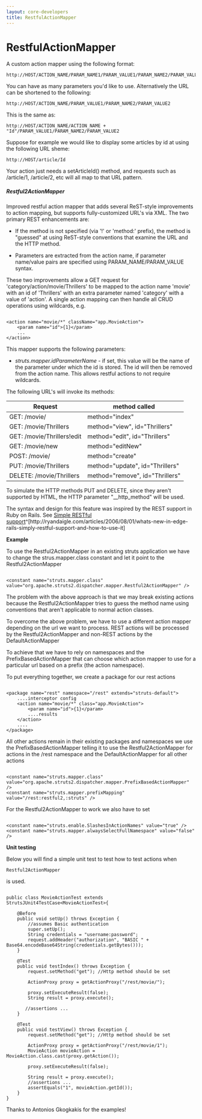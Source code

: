 ```yaml
---
layout: core-developers
title: RestfulActionMapper
---
```


# RestfulActionMapper


A custom action mapper using the following format:


~~~~~~~
http://HOST/ACTION_NAME/PARAM_NAME1/PARAM_VALUE1/PARAM_NAME2/PARAM_VALUE2
~~~~~~~

You can have as many parameters you'd like to use\. Alternatively the URL can be shortened to the following:


~~~~~~~
http://HOST/ACTION_NAME/PARAM_VALUE1/PARAM_NAME2/PARAM_VALUE2
~~~~~~~

This is the same as:


~~~~~~~
http://HOST/ACTION_NAME/ACTION_NAME + "Id"/PARAM_VALUE1/PARAM_NAME2/PARAM_VALUE2
~~~~~~~

Suppose for example we would like to display some articles by id at using the following URL sheme:


~~~~~~~
http://HOST/article/Id
~~~~~~~

Your action just needs a setArticleId() method, and requests such as /article/1, /article/2, etc will all map to that URL pattern\.

##### Restful2ActionMapper

Improved restful action mapper that adds several ReST\-style improvements to action mapping, but supports fully\-customized URL's via XML\. The two primary REST enhancements are:

+ If the method is not specified (via '\!' or 'method:' prefix), the method is "guessed" at using ReST\-style conventions that examine the URL and the HTTP method\.

+ Parameters are extracted from the action name, if parameter name/value pairs are specified using PARAM\_NAME/PARAM\_VALUE syntax\.

These two improvements allow a GET request for 'category/action/movie/Thrillers' to be mapped to the action name 'movie' with an id of 'Thrillers' with an extra parameter named 'category' with a value of 'action'\.  A single action mapping can then handle all CRUD operations using wildcards, e\.g\.


~~~~~~~

<action name="movie/*" className="app.MovieAction">
    <param name="id">{1}</param>
    ...
</action>

~~~~~~~

This mapper supports the following parameters:

+ _struts\.mapper\.idParameterName_  \- if set, this value will be the name of the parameter under which the id is stored\.  The id will then be removed from the action name\.  This allows restful actions to not require wildcards\.

The following URL's will invoke its methods:

|Request                    |method called|
|---------------------------|-------------|
| GET: /movie/               |method="index" |
| GET: /movie/Thrillers      | method="view", id="Thrillers" |
| GET: /movie/Thrillers\!edit | method="edit", id="Thrillers" |
| GET: /movie/new            | method="editNew" |
| POST: /movie/              | method="create" |
| PUT: /movie/Thrillers      | method="update", id="Thrillers" |
| DELETE: /movie/Thrillers   | method="remove", id="Thrillers" |

To simulate the HTTP methods PUT and DELETE, since they aren't supported by HTML, the HTTP parameter "\_\_http\_method" will be used\.

The syntax and design for this feature was inspired by the REST support in Ruby on Rails\. See [Simple RESTful support](http://ryandaigle\.com/articles/2006/08/01/whats\-new\-in\-edge\-rails\-simply\-restful\-support\-and\-how\-to\-use\-it)^[http://ryandaigle\.com/articles/2006/08/01/whats\-new\-in\-edge\-rails\-simply\-restful\-support\-and\-how\-to\-use\-it]

__Example__

To use the Restful2ActionMapper in an existing struts application we have to change the strus\.mapper\.class constant and let it point to the Restful2ActionMapper


~~~~~~~

<constant name="struts.mapper.class" value="org.apache.struts2.dispatcher.mapper.Restful2ActionMapper" />

~~~~~~~

The problem with the above approach is that we may break existing actions because the Restful2ActionMapper tries to guess the method name using conventions that aren't applicable to normal action classes\.

To overcome the above problem, we have to use a different action mapper depending on the url we want to process\. REST actions will be processed by the Restful2ActionMapper and non\-REST actions by the DefaultActionMapper

To achieve that we have to rely on namespaces and the PrefixBasedActionMapper that can choose which action mapper to use for a particular url based on a prefix (the action namespace)\.

To put everything together, we create a package for our rest actions


~~~~~~~

<package name="rest" namespace="/rest" extends="struts-default">
    ....interceptor config
    <action name="movie/*" class="app.MovieAction">
        <param name="id">{1}</param>
        ....results
    </action>
    ....
</package>

~~~~~~~

All other actions remain in their existing packages and namespaces we use the PrefixBasedActionMapper telling it to use the Restful2ActionMapper for actions in the /rest namespace and the DefaultActionMapper for all other actions


~~~~~~~

<constant name="struts.mapper.class" value="org.apache.struts2.dispatcher.mapper.PrefixBasedActionMapper" />
<constant name="struts.mapper.prefixMapping" value="/rest:restful2,:struts" />

~~~~~~~

For the Restful2ActionMapper to work we also have to set


~~~~~~~

<constant name="struts.enable.SlashesInActionNames" value="true" />
<constant name="struts.mapper.alwaysSelectFullNamespace" value="false" />

~~~~~~~

__Unit testing__

Below you will find a simple unit test to test how to test actions when 

~~~~~~~
Restful2ActionMapper
~~~~~~~
 is used\.


~~~~~~~

public class MovieActionTest extends StrutsJUnit4TestCase<MovieActionTest>{
    
    @Before
    public void setUp() throws Exception {
        //assumes Basic authentication
        super.setUp();
        String credentials = "username:password";
        request.addHeader("authorization", "BASIC " + Base64.encodeBase64String(credentials.getBytes()));
    }
        
    @Test
    public void testIndex() throws Exception {
        request.setMethod("get"); //Http method should be set
        
        ActionProxy proxy = getActionProxy("/rest/movie/");                        
      
        proxy.setExecuteResult(false);
        String result = proxy.execute();
        
       //assertions ...        
    }
    
    @Test
    public void testView() throws Exception {
        request.setMethod("get"); //Http method should be set
              
        ActionProxy proxy = getActionProxy("/rest/movie/1");                        
        MovieAction movieAction = MovieAction.class.cast(proxy.getAction());
           
        proxy.setExecuteResult(false);
        
        String result = proxy.execute();
        //assertions ...
        assertEquals("1", movieAction.getId());         
    }
}

~~~~~~~

Thanks to Antonios Gkogkakis for the examples\!


